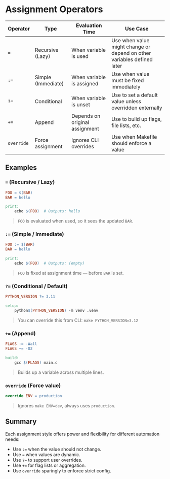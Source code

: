 
# Assignment Operators

| Operator   | Type               | Evaluation Time                | Use Case                                                               |
| ---------- | ------------------ | ------------------------------ | ---------------------------------------------------------------------- |
| `=`        | Recursive (Lazy)   | When variable is used          | Use when value might change or depend on other variables defined later |
| `:=`       | Simple (Immediate) | When variable is assigned      | Use when value must be fixed immediately                               |
| `?=`       | Conditional        | When variable is unset         | Use to set a default value unless overridden externally                |
| `+=`       | Append             | Depends on original assignment | Use to build up flags, file lists, etc.                                |
| `override` | Force assignment   | Ignores CLI overrides          | Use when Makefile should enforce a value                               |

## Examples

### `=` (Recursive / Lazy)

```makefile
FOO = $(BAR)
BAR = hello

print:
	echo $(FOO)  # Outputs: hello
```

> `FOO` is evaluated when used, so it sees the updated `BAR`.


### `:=` (Simple / Immediate)

```makefile
FOO := $(BAR)
BAR = hello

print:
	echo $(FOO)  # Outputs: (empty)
```

> `FOO` is fixed at assignment time — before `BAR` is set.


### `?=` (Conditional / Default)

```makefile
PYTHON_VERSION ?= 3.11

setup:
	python$(PYTHON_VERSION) -m venv .venv
```

> You can override this from CLI: `make PYTHON_VERSION=3.12`


### `+=` (Append)

```makefile
FLAGS := -Wall
FLAGS += -O2

build:
	gcc $(FLAGS) main.c
```

> Builds up a variable across multiple lines.


### `override` (Force value)

```makefile
override ENV = production
```

> Ignores `make ENV=dev`, always uses `production`.


## Summary

Each assignment style offers power and flexibility for different automation needs:

* Use `:=` when the value should not change.
* Use `=` when values are dynamic.
* Use `?=` to support user overrides.
* Use `+=` for flag lists or aggregation.
* Use `override` sparingly to enforce strict config.
